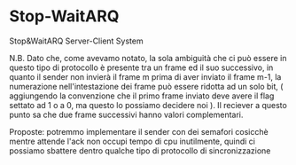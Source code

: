 Stop-WaitARQ
============

Stop&amp;WaitARQ Server-Client System

N.B.
  Dato che, come avevamo notato, la sola ambiguità che ci può essere in questo tipo di protocollo
  è presente tra un frame ed il suo successivo, in quanto il sender non invierà il frame m prima di aver 
  inviato il frame m-1, la numerazione nell'intestazione dei frame può essere ridotta ad un solo bit, 
  ( aggiungendo la convenzione che il primo frame inviato deve avere il flag settato ad 1 o a 0, ma questo
  lo possiamo decidere noi ). 
  Il reciever a questo punto sa che due frame successivi hanno valori complementari.

Proposte:
  potremmo implementare il sender con dei semafori cosicchè mentre attende l'ack non occupi tempo
  di cpu inutilmente, quindi ci possiamo sbattere dentro qualche tipo di protocollo di sincronizzazione
  
